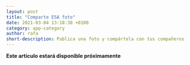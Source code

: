 ```yaml
---
layout: post
title: "Comparte ESA foto"
date: 2021-03-04 13:18:38 +0100
category: app-category
author: rafa
short-description: Publica una foto y compártela con tus compañeros
---
```


**Este articulo estará disponible próximamente**